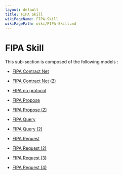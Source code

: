 ```yaml
---
layout: default
title: FIPA Skill
wikiPageName: FIPA-Skill
wikiPagePath: wiki/FIPA-Skill.md
---
```


# FIPA Skill

This sub-section is composed of the following models :

* [FIPA Contract Net](references#FIPASkillFIPACFP(1))

* [FIPA Contract Net (2)](references#FIPASkillFIPACFP(2))

* [FIPA no protocol](references#FIPASkillFIPANoProtocol)

* [FIPA Propose](references#FIPASkillFIPAPropose(1))

* [FIPA Propose (2)](references#FIPASkillFIPAPropose(2))

* [FIPA Query](references#FIPASkillFIPAQuery(1))

* [FIPA Query (2)](references#FIPASkillFIPAQuery(2))

* [FIPA Request](references#FIPASkillFIPARequest(1))

* [FIPA Request (2)](references#FIPASkillFIPARequest(2))

* [FIPA Request (3)](references#FIPASkillFIPARequest(3))

* [FIPA Request (4)](references#FIPASkillFIPARequest(4))


